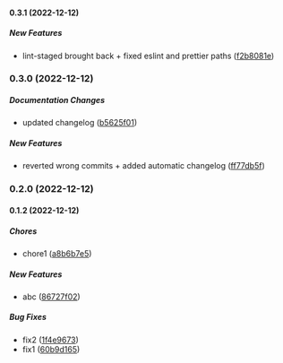 #### 0.3.1 (2022-12-12)

##### New Features

*  lint-staged brought back + fixed eslint and prettier paths ([f2b8081e](https://github.com/Cadienvan/npm-package-ts-scaffolding/commit/f2b8081edce7ee853c7b8beca693276d90bdbfbc))

### 0.3.0 (2022-12-12)

##### Documentation Changes

*  updated changelog ([b5625f01](https://github.com/Cadienvan/npm-package-ts-scaffolding/commit/b5625f018456d5cf43512fa7dd00efd2c5686ffc))

##### New Features

*  reverted wrong commits + added automatic changelog ([ff77db5f](https://github.com/Cadienvan/npm-package-ts-scaffolding/commit/ff77db5fbb9336d7502022923c11bdb0cf0c9d4a))

### 0.2.0 (2022-12-12)

#### 0.1.2 (2022-12-12)

##### Chores

*  chore1 ([a8b6b7e5](https://github.com/Cadienvan/npm-package-ts-scaffolding/commit/a8b6b7e5745811bb9432dcfc03bf710aff362d11))

##### New Features

*  abc ([86727f02](https://github.com/Cadienvan/npm-package-ts-scaffolding/commit/86727f025edcd46f5898890b86d72638cd1f80d0))

##### Bug Fixes

*  fix2 ([1f4e9673](https://github.com/Cadienvan/npm-package-ts-scaffolding/commit/1f4e9673c2d774782001bf65a0f420d8e023ecb5))
*  fix1 ([60b9d165](https://github.com/Cadienvan/npm-package-ts-scaffolding/commit/60b9d165d33321fed13503866433d38a5a497634))

